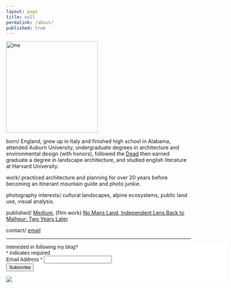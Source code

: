 ```yaml
---
layout: page
title: null
permalink: /about/
published: true
---
```





<p><img src="https://jonkalev.s3.us-west-2.amazonaws.com/me-long.jpg" alt="me"  width="250" height="250"/> </p> 
born/ England, grew up in Italy and finished high school in Alabama, attended Auburn University, undergraduate degrees in architecture and environmental design (with honors), followed the <a href="https://en.wikipedia.org/wiki/Grateful_Dead">Dead</a> then earned graduate a degree in landscape architecture, and studied english literature at Harvard University.


work/ practiced architecture and planning for over 20 years before becoming an itinerant mountain guide and photo junkie.

photography interests/ cultural landscapes, alpine ecosystems, public land use, visual analysis.

published/ <a href="https://jonkalev.medium.com">Medium</a>, (film work) <a href="https://youtu.be/O2Vy52pqV6k">No Mans Land</a>,<a href="https://www.pbs.org/video/back-malheur-two-years-later-0o4iek/"> Independent Lens
Back to Malheur: Two Years Later</a>. 

contact/ [email](mailto:contactjonkalev@icloud.com)

<hr>
  

<!-- Begin Mailchimp Signup Form -->
<link href="//cdn-images.mailchimp.com/embedcode/classic-071822.css" rel="stylesheet" type="text/css">
<style type="text/css">
	#mc_embed_signup{background:#fff; clear:left; font:14px Helvetica,Arial,sans-serif;  width:600px;}
	/* Add your own Mailchimp form style overrides in your site stylesheet or in this style block.
	   We recommend moving this block and the preceding CSS link to the HEAD of your HTML file. */
</style>
<div id="mc_embed_signup">
    <form action="https://jonkalev.us21.list-manage.com/subscribe/post?u=12927e5257fbb074f8fafe414&amp;id=40328fe26d&amp;f_id=0037dde1f0" method="post" id="mc-embedded-subscribe-form" name="mc-embedded-subscribe-form" class="validate" target="_blank" novalidate>
        <div id="mc_embed_signup_scroll">
Interested in following my blog?
        <div class="indicates-required"><span class="asterisk">*</span> indicates required</div>
<div class="mc-field-group">
	<label for="mce-EMAIL">Email Address  <span class="asterisk">*</span>
</label>
	<input type="email" value="" name="EMAIL" class="required email" id="mce-EMAIL" required>
	<span id="mce-EMAIL-HELPERTEXT" class="helper_text"></span>
</div>
	<div id="mce-responses" class="clear foot">
		<div class="response" id="mce-error-response" style="display:none"></div>
		<div class="response" id="mce-success-response" style="display:none"></div>
	</div>    <!-- real people should not fill this in and expect good things - do not remove this or risk form bot signups-->
    <div style="position: absolute; left: -5000px;" aria-hidden="true"><input type="text" name="b_12927e5257fbb074f8fafe414_40328fe26d" tabindex="-1" value=""></div>
        <div class="optionalParent">
            <div class="clear foot">
                <input type="submit" value="Subscribe" name="subscribe" id="mc-embedded-subscribe" class="button">
                <p class="brandingLogo"><a href="http://eepurl.com/ij4kSP" title="Mailchimp - email marketing made easy and fun"><img src="https://eep.io/mc-cdn-images/template_images/branding_logo_text_dark_dtp.svg"></a></p>
            </div>
        </div>
    </div>
</form>
</div>
<script type='text/javascript' src='//s3.amazonaws.com/downloads.mailchimp.com/js/mc-validate.js'></script><script type='text/javascript'>(function($) {window.fnames = new Array(); window.ftypes = new Array();fnames[0]='EMAIL';ftypes[0]='email';fnames[1]='FNAME';ftypes[1]='text';fnames[2]='LNAME';ftypes[2]='text';fnames[3]='ADDRESS';ftypes[3]='address';fnames[4]='PHONE';ftypes[4]='phone';fnames[5]='BIRTHDAY';ftypes[5]='birthday';}(jQuery));var $mcj = jQuery.noConflict(true);</script>
<!--End mc_embed_signup-->
